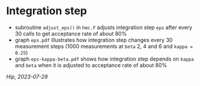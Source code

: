 # Integration step

- subroutine `adjust_eps()` in `hmc.F` adjusts integration step `eps` after every 30 calls to get acceptance rate of about 80%
- graph `eps.pdf` illustrates how integration step changes every 30 measurement steps (1000 measurements at `beta` 2, 4 and 6 and `kappa = 0.25`)
- graph `eps-kappa-beta.pdf` shows how integration step depends on `kappa` and `beta` when it is adjusted to acceptance rate of about 80%

*Hip, 2023-07-29*
